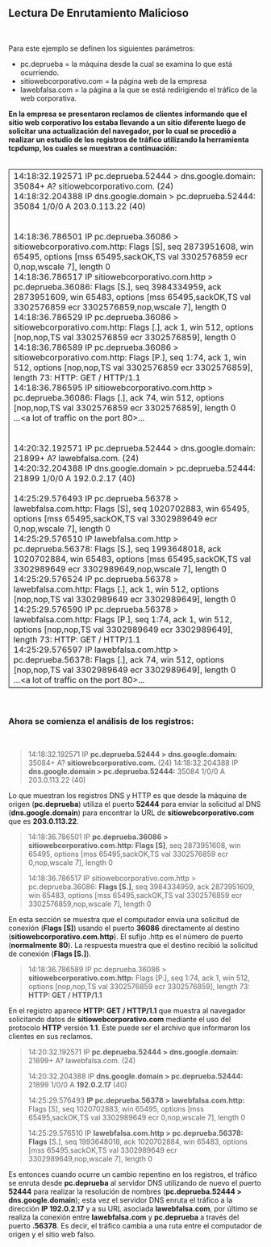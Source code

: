 ## Lectura De Enrutamiento Malicioso
<br>

Para este ejemplo se definen los siguientes parámetros:

- pc.deprueba = la máquina desde la cual se examina lo que está ocurriendo.
- sitiowebcorporativo.com = la página web de la empresa
- lawebfalsa.com = la página a la que se está redirigiendo el tráfico de la web corporativa.

<strong>
En la empresa se presentaron reclamos de clientes informando que el sitio web corporativo los estaba llevando a un sitio diferente luego de solicitar una actualización del navegador, por lo cual se procedió a realizar un estudio de los registros de tráfico utilizando la herramienta tcpdump, los cuales se muestran a continuación:
</strong>
<br>
<br>

<table border="1"><thead>
  <tr>
    <td class="tg-0pky">14:18:32.192571 IP pc.deprueba.52444 &gt; dns.google.domain: 35084+ A? sitiowebcorporativo.com. (24)<br>14:18:32.204388 IP dns.google.domain &gt; pc.deprueba.52444: 35084 1/0/0 A 203.0.113.22 (40)<br><br><br>14:18:36.786501 IP pc.deprueba.36086 &gt; sitiowebcorporativo.com.http: Flags [S], seq 2873951608, win 65495, options [mss 65495,sackOK,TS val 3302576859 ecr 0,nop,wscale 7], length 0<br>14:18:36.786517 IP sitiowebcorporativo.com.http &gt; pc.deprueba.36086: Flags [S.], seq 3984334959, ack 2873951609, win 65483, options [mss 65495,sackOK,TS val 3302576859 ecr 3302576859,nop,wscale 7], length 0<br>14:18:36.786529 IP pc.deprueba.36086 &gt; sitiowebcorporativo.com.http: Flags [.], ack 1, win 512, options [nop,nop,TS val 3302576859 ecr 3302576859], length 0<br>14:18:36.786589 IP pc.deprueba.36086 &gt; sitiowebcorporativo.com.http: Flags [P.], seq 1:74, ack 1, win 512, options [nop,nop,TS val 3302576859 ecr 3302576859], length 73: HTTP: GET / HTTP/1.1<br>14:18:36.786595 IP sitiowebcorporativo.com.http &gt; pc.deprueba.36086: Flags [.], ack 74, win 512, options [nop,nop,TS val 3302576859 ecr 3302576859], length 0<br>…&lt;a lot of traffic on the port 80&gt;... <br><br><br>14:20:32.192571 IP pc.deprueba.52444 &gt; dns.google.domain: 21899+ A? lawebfalsa.com. (24)<br>14:20:32.204388 IP dns.google.domain &gt; pc.deprueba.52444: 21899 1/0/0 A 192.0.2.17 (40)<br><br>14:25:29.576493 IP pc.deprueba.56378 &gt; lawebfalsa.com.http: Flags [S], seq 1020702883, win 65495, options [mss 65495,sackOK,TS val 3302989649 ecr 0,nop,wscale 7], length 0<br>14:25:29.576510 IP lawebfalsa.com.http &gt; pc.deprueba.56378: Flags [S.], seq 1993648018, ack 1020702884, win 65483, options [mss 65495,sackOK,TS val 3302989649 ecr 3302989649,nop,wscale 7], length 0<br>14:25:29.576524 IP pc.deprueba.56378 &gt; lawebfalsa.com.http: Flags [.], ack 1, win 512, options [nop,nop,TS val 3302989649 ecr 3302989649], length 0<br>14:25:29.576590 IP pc.deprueba.56378 &gt; lawebfalsa.com.http: Flags [P.], seq 1:74, ack 1, win 512, options [nop,nop,TS val 3302989649 ecr 3302989649], length 73: HTTP: GET / HTTP/1.1<br>14:25:29.576597 IP lawebfalsa.com.http &gt; pc.deprueba.56378: Flags [.], ack 74, win 512, options [nop,nop,TS val 3302989649 ecr 3302989649], length 0<br>…&lt;a lot of traffic on the port 80&gt;...<br></td>
  </tr>
</thead></table>
<br>

### Ahora se comienza el análisis de los registros:

<br>

> 14:18:32.192571 IP **pc.deprueba.52444 > dns.google.domain:** 35084+ A? **sitiowebcorporativo.com.** (24)
> 14:18:32.204388 IP **dns.google.domain > pc.deprueba.52444:** 35084 1/0/0 A 203.0.113.22 (40)

Lo que muestran los registros DNS y HTTP es que desde la máquina de origen (**pc.deprueba**) utiliza el puerto **52444** para enviar la solicitud al DNS (**dns.google.domain**) para encontrar la URL de **sitiowebcorporativo.com** que es **203.0.113.22**. 

> 14:18:36.786501 IP **pc.deprueba.36086 > sitiowebcorporativo.com.http: Flags [S]**, seq 2873951608, win 65495, options [mss 65495,sackOK,TS val 3302576859 ecr 0,nop,wscale 7], length 0
>
> 14:18:36.786517 IP sitiowebcorporativo.com.http > pc.deprueba.36086: **Flags [S.]**, seq 3984334959, ack 2873951609, win 65483, options [mss 65495,sackOK,TS val 3302576859 ecr 3302576859,nop,wscale 7], length 0

En esta sección se muestra que el computador envía una solicitud de conexión (**Flags [S]**) usando el puerto **36086** directamente al destino (**sitiowebcorporativo.com.http**). El sufijo .http es el número de puerto (**normalmente 80**). La respuesta muestra que el destino recibió la solicitud de conexión (**Flags [S.]**). 


> 14:18:36.786589 IP pc.deprueba.36086 > **sitiowebcorporativo.com.http:** Flags [P.], seq 1:74, ack 1, win 512, options [nop,nop,TS val 3302576859 ecr 3302576859], length 73: **HTTP: GET / HTTP/1.1**

En el registro aparece **HTTP: GET / HTTP/1.1** que muestra al navegador solicitando datos de **sitiowebcorporativo.com** mediante el uso del protocolo **HTTP** versión **1.1**. Este puede ser el archivo que informaron los clientes en sus reclamos.

> 14:20:32.192571 IP **pc.deprueba.52444 > dns.google.domain**: 21899+ A? lawebfalsa.com. (24)
>
> 14:20:32.204388 IP **dns.google.domain > pc.deprueba.52444:** 21899 1/0/0 A **192.0.2.17** (40)
>
> 14:25:29.576493 **IP pc.deprueba.56378 > lawebfalsa.com.http:** Flags [S], seq 1020702883, win 65495, options [mss 65495,sackOK,TS val 3302989649 ecr 0,nop,wscale 7], length 0
>
> 14:25:29.576510 IP **lawebfalsa.com.http > pc.deprueba.56378: Flags** [S.], seq 1993648018, ack 1020702884, win 65483, options [mss 65495,sackOK,TS val 3302989649 ecr 3302989649,nop,wscale 7], length 0



Es entonces cuando ocurre un cambio repentino en los registros, el tráfico se enruta desde **pc.deprueba** al servidor DNS utilizando de nuevo el puerto **52444** para realizar la resolución de nombres (**pc.deprueba.52444 > dns.google.domain**); esta vez el servidor DNS enruta el tráfico a la dirección **IP 192.0.2.17** y a su URL asociada **lawebfalsa.com**, por último se realiza la conexión entre **lawebfalsa.com** y **pc.deprueba** a través del puerto **.56378**. Es decir, el tráfico cambia a una ruta entre el computador de origen y el sitio web falso.



